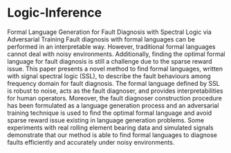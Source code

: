 # Logic-Inference
Formal Language Generation for Fault Diagnosis with Spectral Logic via Adversarial Training
Fault diagnosis with formal languages can be performed in an interpretable way.  However, traditional formal languages cannot deal with noisy environments. Additionally, finding the optimal formal language for fault diagnosis is still a challenge due to the sparse   reward issue.    This paper presents a novel method to find  formal languages, written with signal spectral logic (SSL), to describe the fault behaviours among frequency domain for fault diagnosis.  The formal language defined by SSL is robust to noise, acts as the fault diagnoser, and provides interpretabilities for human operators. Moreover,  the fault diagnoser construction  procedure has been formulated as a language generation process and an adversarial training technique is used to find the optimal formal language and avoid sparse reward issue existing in language generation problems.  Some experiments with real rolling element bearing data and simulated signals demonstrate  that our method is able to find formal languages to diagnose faults efficiently and accurately under noisy environments. 
